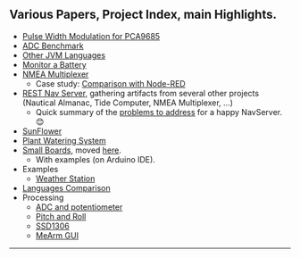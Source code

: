 ## Various Papers, Project Index, main Highlights.

- [Pulse Width Modulation for PCA9685](../I2C.SPI/PWM.md)
- [ADC Benchmark](../ADC-benchmark/README.md)
- [Other JVM Languages](../OtherJVM.languages/README.md)
- [Monitor a Battery](../Monitor.Battery/README.md)
- [NMEA Multiplexer](../NMEA.Multilexer/README.md)
    - Case study: [Comparison with Node-RED](../NMEA.multiplexer/casestudy.md)
- [REST Nav Server](../RESTNavServer/README.md), gathering artifacts from several other projects (Nautical Almanac, Tide Computer, NMEA Multiplexer, ...)
    - Quick summary of the [problems to address](./happy.navserver/HappyNavserver.md) for a happy NavServer. 😊
- [SunFlower](../Project.Trunk/SunFlower/README.md)
- [Plant Watering System](../Project.Trunk/PlantWateringSystem/README.md)
- [Small Boards](../Small.Boards/README.md), moved [here](https://github.com/OlivierLD/small-boards).
    - With examples (on Arduino IDE).
- Examples
    - [Weather Station](../Project.Trunk/Weather.Station/README.md)
- [Languages Comparison](../Project.Trunk/System.Languages/LanguageComparison.md)
- Processing
    - [ADC and potentiometer](../Processing#to-run-the-sketch)
    - [Pitch and Roll](../Processing#pitchrollpde)
    - [SSD1306](../Processing#ssd1306-oled-display)
    - [MeArm GUI](../Processing#mearm-gui)
---

